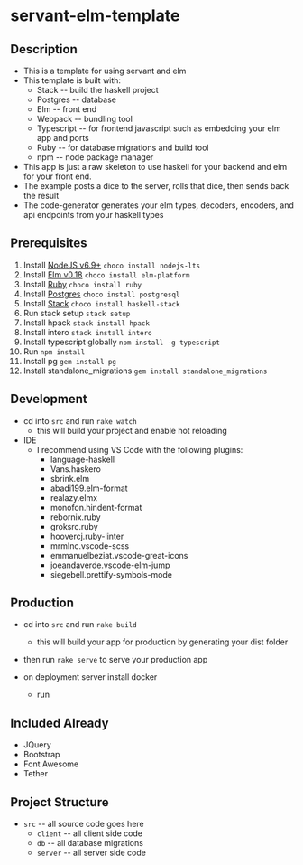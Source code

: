 # servant-elm-template

## Description
* This is a template for using servant and elm
* This template is built with:
    * Stack -- build the haskell project
    * Postgres -- database
    * Elm -- front end
    * Webpack -- bundling tool
    * Typescript -- for frontend javascript such as embedding your elm app and ports
    * Ruby -- for database migrations and build tool
    * npm -- node package manager
* This app is just a raw skeleton to use haskell for your backend and elm for your front end.
* The example posts a dice to the server, rolls that dice, then sends back the result
* The code-generator generates your elm types, decoders, encoders, and api endpoints from your haskell types

## Prerequisites
1. Install [NodeJS v6.9+](https://nodejs.org/en/download/current/) `choco install nodejs-lts`
2. Install [Elm v0.18](https://guide.elm-lang.org/install.html) `choco install elm-platform`
3. Install [Ruby](https://www.ruby-lang.org/en/documentation/installation/) `choco install ruby`
4. Install [Postgres](https://www.postgresql.org/) `choco install postgresql`
5. Install [Stack](https://docs.haskellstack.org/en/stable/README/) `choco install haskell-stack`
6. Run stack setup `stack setup`
7. Install hpack `stack install hpack`
8. Install intero `stack install intero`
9. Install typescript globally `npm install -g typescript`
10. Run `npm install`
11. Install pg `gem install pg`
12. Install standalone_migrations `gem install standalone_migrations`

## Development
* cd into `src` and run `rake watch`
    * this will build your project and enable hot reloading
* IDE
   * I recommend using VS Code with the following plugins:
      * language-haskell
      * Vans.haskero
      * sbrink.elm
      * abadi199.elm-format
      * realazy.elmx
      * monofon.hindent-format
      * rebornix.ruby
      * groksrc.ruby
      * hoovercj.ruby-linter
      * mrmInc.vscode-scss
      * emmanuelbeziat.vscode-great-icons
      * joeandaverde.vscode-elm-jump
      * siegebell.prettify-symbols-mode

## Production
* cd into `src` and run `rake build`
    * this will build your app for production by generating your dist folder
* then run `rake serve` to serve your production app

* on deployment server install docker
    * run 

## Included Already
* JQuery
* Bootstrap
* Font Awesome
* Tether

## Project Structure
* `src` -- all source code goes here
    * `client` -- all client side code
    * `db` -- all database migrations
    * `server` -- all server side code